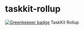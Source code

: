 # taskkit-rollup

[![Greenkeeper badge](https://badges.greenkeeper.io/firstandthird/taskkit-rollup.svg)](https://greenkeeper.io/)
TaskKit Rollup
